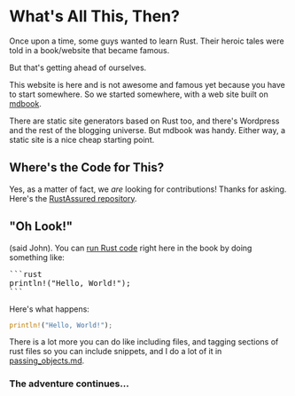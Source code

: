 # What's All This, Then?

Once upon a time, some guys wanted to learn Rust. Their heroic tales were told in a book/website that became famous.

But that's getting ahead of ourselves.

This website is here and is not awesome and famous yet because you have to start somewhere.  So we started somewhere, with a web site built on [mdbook](https://rust-lang.github.io/mdBook/). 

There are static site generators based on Rust too, and there's Wordpress and the rest of the blogging universe. But mdbook was handy. Either way, a static site is a nice cheap starting point.
## Where's the Code for This?

Yes, as a matter of fact, we _are_ looking for contributions!  Thanks for asking.  Here's the [RustAssured repository](https://github.com/RustCoders/rustassured).
## "Oh Look!"
(said John).  You can [run Rust code](https://rust-lang.github.io/mdBook/format/mdbook.html#rust-playground) right here in the book by doing something like:

<pre>
```rust
println!("Hello, World!");
```
</pre>
Here's what happens:

```rust
println!("Hello, World!");
```
There is a lot more you can do like including files, and tagging sections of rust files so you can include snippets, and I do a lot of it in [passing_objects.md](passing_objects.md).

### The adventure continues...